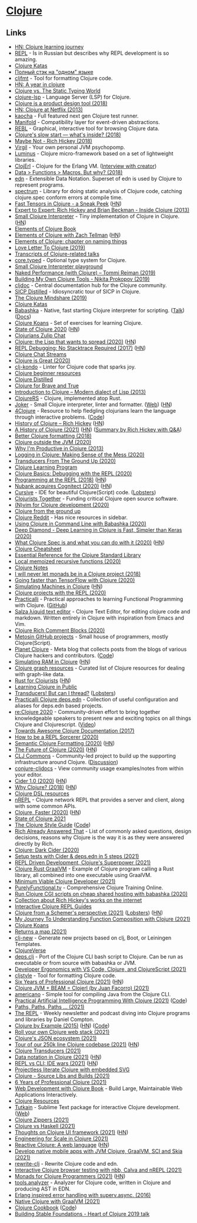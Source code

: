 # [Clojure](https://clojure.org)

## Links

- [HN: Clojure learning journey](https://news.ycombinator.com/item?id=16412050)
- [REPL](https://tonsky.livejournal.com/316868.html) - Is in Russian but describes why REPL development is so amazing.
- [Clojure Katas](https://github.com/gigasquid/wonderland-clojure-katas)
- [Полный стэк на "одном" языке](https://www.youtube.com/watch?v=b-Eq4YV4uwc)
- [cljfmt](https://github.com/weavejester/cljfmt) - Tool for formatting Clojure code.
- [HN: A year in clojure](https://news.ycombinator.com/item?id=18160390)
- [Clojure vs. The Static Typing World](https://lispcast.com/clojure-and-types/)
- [clojure-lsp](https://github.com/snoe/clojure-lsp) - Language Server (LSP) for Clojure.
- [Clojure is a product design tool (2018)](https://lobste.rs/s/vyehjy/clojure_is_product_design_tool)
- [HN: Clojure at Netflix (2013)](https://news.ycombinator.com/item?id=18345243)
- [kaocha](https://github.com/lambdaisland/kaocha) - Full featured next gen Clojure test runner.
- [Manifold](https://github.com/ztellman/manifold) - Compatibility layer for event-driven abstractions.
- [REBL](https://github.com/cognitect-labs/REBL-distro) - Graphical, interactive tool for browsing Clojure data.
- [Clojure's slow start — what's inside? (2018)](http://clojure-goes-fast.com/blog/clojures-slow-start/)
- [Maybe Not - Rich Hickey (2018)](https://www.youtube.com/watch?v=YR5WdGrpoug)
- [Virgil](https://github.com/ztellman/virgil) - Your own personal JVM psychopomp.
- [Luminus](http://www.luminusweb.net/) - Clojure micro-framework based on a set of lightweight libraries.
- [ClojErl](https://github.com/clojerl/clojerl) - Clojure for the Erlang VM. ([Interview with creator](https://www.notamonadtutorial.com/clojerl-an-implementation-of-the-clojure-language-that-runs-on-the-beam/))
- [Data > Functions > Macros. But why? (2018)](https://lispcast.com/data-functions-macros-why/)
- [edn](https://github.com/edn-format/edn) - Extensible Data Notation. Superset of edn is used by Clojure to represent programs.
- [spectrum](https://github.com/arohner/spectrum) - Library for doing static analysis of Clojure code, catching clojure.spec conform errors at compile time.
- [Fast Tensors in Clojure - a Sneak Peek](https://dragan.rocks/articles/19/Fast-tensors-Clojure-sneak-peek?src=hn) ([HN](https://news.ycombinator.com/item?id=20798874))
- [Expert to Expert: Rich Hickey and Brian Beckman - Inside Clojure (2013)](https://www.youtube.com/watch?v=wASCH_gPnDw)
- [Small Clojure Interpreter](https://github.com/borkdude/sci) - Tiny implementation of Clojure in Clojure. ([HN](https://news.ycombinator.com/item?id=21179037))
- [Elements of Clojure Book](https://elementsofclojure.com/)
- [Elements of Clojure with Zach Tellman](https://www.therepl.net/episodes/23/) ([HN](https://news.ycombinator.com/item?id=21090288))
- [Elements of Clojure: chapter on naming things](https://leanpub.com/elementsofclojure/read_sample)
- [Love Letter To Clojure (2019)](https://itrevolution.com/love-letter-to-clojure-part-1/)
- [Transcripts of Clojure-related talks](https://github.com/matthiasn/talk-transcripts)
- [core.typed](https://github.com/clojure/core.typed) - Optional type system for Clojure.
- [Small Clojure Interpreter playground](https://borkdude.github.io/sci.web/)
- [Naked Performance (with Clojure) – Tommi Reiman (2019)](https://www.youtube.com/watch?v=3SSHjKT3ZmA)
- [Building My Own Clojure Tools - Nikita Prokopov (2019)](https://www.youtube.com/watch?v=l1b7Da2DnPo)
- [cljdoc](https://cljdoc.org/) - Central documentation hub for the Clojure community.
- [SICP Distilled](http://www.sicpdistilled.com/) - Idiosyncratic tour of SICP in Clojure.
- [The Clojure Mindshare (2019)](https://groundedsage.netlify.com/posts/the-clojure-mindshare/)
- [Clojure Katas](https://github.com/chefy-io/clojure-katas)
- [Babashka](https://github.com/babashka/babashka) - Native, fast starting Clojure interpreter for scripting. ([Talk](https://www.youtube.com/watch?v=Nw8aN-nrdEk)) ([Docs](https://book.babashka.org/))
- [Clojure Koans](https://github.com/functional-koans/clojure-koans) - Set of exercises for learning Clojure.
- [State of Clojure 2020](https://clojure.org/news/2020/02/20/state-of-clojure-2020) ([HN](https://news.ycombinator.com/item?id=22379603))
- [Clojurians Zulip Chat](https://clojurians.zulipchat.com/login/)
- [Clojure: the Lisp that wants to spread (2020)](https://simongray.github.io/essays/spread.html) ([HN](https://news.ycombinator.com/item?id=22458827))
- [REPL Debugging: No Stacktrace Required (2017)](http://blog.cognitect.com/blog/2017/6/5/repl-debugging-no-stacktrace-required) ([HN](https://news.ycombinator.com/item?id=22512273))
- [Clojure Chat Streams](https://scicloj.github.io/pages/chat_streams/)
- [Clojure is Great (2020)](https://www.reddit.com/r/Clojure/comments/fzvosa/holy_cow_clojure_is_great/)
- [clj-kondo](https://github.com/borkdude/clj-kondo) - Linter for Clojure code that sparks joy.
- [Clojure beginner resources](https://gist.github.com/yogthos/be323be0361c589570a6da4ccc85f58f)
- [Clojure Distilled](https://yogthos.net/ClojureDistilled.html)
- [Clojure for Brave and True](https://www.braveclojure.com/clojure-for-the-brave-and-true/)
- [Introduction to Clojure – Modern dialect of Lisp (2013)](https://www.creativeapplications.net/tutorials/introduction-to-clojure-part-1/)
- [ClojureRS](https://github.com/Tko1/ClojureRS) - Clojure, implemented atop Rust.
- [Joker](https://github.com/candid82/joker) - Small Clojure interpreter, linter and formatter. ([Web](https://joker-lang.org/)) ([HN](https://news.ycombinator.com/item?id=28397893))
- [4Clojure](http://www.4clojure.com/) - Resource to help fledgling clojurians learn the language through interactive problems. ([Code](https://github.com/4clojure/4clojure))
- [History of Clojure – Rich Hickey](https://clojure.org/about/history) ([HN](https://news.ycombinator.com/item?id=23418699))
- [A History of Clojure (2021)](https://www.pldi21.org/prerecorded_hopl.11.html) ([HN](https://news.ycombinator.com/item?id=27782864)) ([Summary by Rich Hickey with Q&A](https://www.youtube.com/watch?v=nD-QHbRWcoM))
- [Better Clojure formatting (2018)](https://tonsky.me/blog/clojurefmt/)
- [Clojure outside the JVM (2020)](https://www.reddit.com/r/Clojure/comments/h0elw5/clojure_outside_the_jvm/)
- [Why I'm Productive in Clojure (2013)](https://yogthos.net/posts/2013-08-18-Why-I-m-Productive-in-Clojure.html)
- [Logging in Clojure: Making Sense of the Mess (2020)](https://lambdaisland.com/blog/2020-06-12-logging-in-clojure-making-sense-of-the-mess)
- [Transducers From The Ground Up (2020)](https://bsless.github.io/transducers-intro/)
- [Clojure Learning Program](https://github.com/athensresearch/ClojureFam)
- [Clojure Basics: Debugging with the REPL (2020)](https://www.youtube.com/watch?v=tpcl5pjkRTQ)
- [Programming at the REPL (2018)](https://clojure.org/guides/repl/guidelines_for_repl_aided_development) ([HN](https://news.ycombinator.com/item?id=23791152))
- [Nubank acquires Cognitect (2020)](https://cognitect.com/blog/2020/07/23/Cognitect-Joins-Nubank) ([HN](https://news.ycombinator.com/item?id=23926407))
- [Cursive](https://cursive-ide.com/) - IDE for beautiful Clojure(Script) code. ([Lobsters](https://lobste.rs/s/2iyiwy/cursive_ide_for_beautiful_clojure_code))
- [Clojurists Together](https://www.clojuriststogether.org/) - Funding critical Clojure open source software.
- [(N)vim for Clojure development (2020)](https://tomekw.com/nvim-for-clojure-development/)
- [Clojure from the ground up](https://aphyr.com/tags/Clojure-from-the-ground-up)
- [Clojure Reddit](https://www.reddit.com/r/Clojure/) - Has nice resources in sidebar.
- [Using Clojure in Command Line with Babashka (2020)](https://www.karimarttila.fi/clojure/2020/09/01/using-clojure-in-command-line-with-babashka.html)
- [Deep Diamond - Deep Learning in Clojure is Fast, Simpler than Keras (2020)](https://dragan.rocks/articles/20/Deep-Diamond-Deep-Learning-in-Clojure-is-Fast-and-Simpler-than-Keras)
- [What Clojure Spec is and what you can do with it (2020)](https://www.pixelated-noise.com/blog/2020/09/10/what-spec-is/) ([HN](https://news.ycombinator.com/item?id=24432461))
- [Clojure Cheatsheet](https://clojure.org/api/cheatsheet)
- [Essential Reference for the Clojure Standard Library](https://freecontent.manning.com/meet-the-clojure-standard-library/)
- [Local memoized recursive functions (2020)](https://quanttype.net/posts/2020-09-20-local-memoized-recursive-functions.html)
- [Clojure Notes](https://github.com/gnebbia/clojure_notes)
- [I will never let monads be in a Clojure project (2018)](https://grishaev.me/en/no-monads/)
- [Going faster than TensorFlow with Clojure (2020)](https://dragan.rocks/articles/20/Going-faster-than-TensorFlow-with-Clojure)
- [Simulating Machines in Clojure](https://stopa.io/post/255) ([HN](https://news.ycombinator.com/item?id=24701737))
- [Clojure projects with the REPL (2020)](https://www.youtube.com/watch?v=7muHVkxzZcE)
- [Practicalli](https://practicalli.github.io/) - Practical approaches to learning Functional Programming with Clojure. ([GitHub](https://github.com/practicalli))
- [Salza λiquid text editor](https://github.com/mogenslund/liquid) - Clojure Text Editor, for editing clojure code and markdown. Written entirely in Clojure with inspiration from Emacs and Vim.
- [Clojure Rich Comment Blocks (2020)](https://betweentwoparens.com/rich-comment-blocks)
- [Metosin GitHub projects](https://github.com/metosin) - Small house of programmers, mostly Clojure(Script).
- [Planet Clojure](http://planet.clojure.in/) - Meta blog that collects posts from the blogs of various Clojure hackers and contributors. ([Code](https://github.com/ghoseb/planet.clojure))
- [Simulating RAM in Clojure](https://stopa.io/post/258) ([HN](https://news.ycombinator.com/item?id=25086256))
- [Clojure graph resources](https://github.com/simongray/clojure-graph-resources) - Curated list of Clojure resources for dealing with graph-like data.
- [Rust for Clojurists](https://gist.github.com/oakes/4af1023b6c5162c6f8f0) ([HN](https://news.ycombinator.com/item?id=24940838))
- [Learning Clojure in Public](https://github.com/alaq/learning-clojure-in-public)
- [Transducers! But can I thread?](https://telescope.ac/nobody-watching/transducers) ([Lobsters](https://lobste.rs/s/zhp280/transducers_can_i_thread))
- [Practicalli Clojure deps.edn](https://github.com/practicalli/clojure-deps-edn) - Collection of useful configuration and aliases for deps.edn based projects.
- [re:Clojure 2020](https://reclojure.org/) - Community-driven effort to bring together knowledgeable speakers to present new and exciting topics on all things Clojure and Clojurescript. ([Video](https://www.youtube.com/watch?v=qRI1Ved0SfE))
- [Towards Awesome Clojure Documentation (2017)](https://www.youtube.com/watch?v=nrpsMB2gYI0)
- [How to be a REPL Sorcerer (2020)](https://www.youtube.com/watch?v=AcWnGKGqFZA)
- [Semantic Clojure Formatting (2020)](https://metaredux.com/posts/2020/12/06/semantic-clojure-formatting.html) ([HN](https://news.ycombinator.com/item?id=25322836))
- [The Future of Clojure (2020)](https://www.thoughtworks.com/podcasts/future-clojure) ([HN](https://news.ycombinator.com/item?id=25373831))
- [CLJ Commons](https://clj-commons.org/) - Community-led project to build up the supporting infrastructure around Clojure. ([Discussion](https://github.com/clj-commons/meta))
- [conjure-cljdocs](https://github.com/tami5/conjure-cljdocs) - View community usage examples/notes from within your editor.
- [Cider 1.0 (2020)](https://metaredux.com/posts/2020/12/28/cider-1-0.html) ([HN](https://news.ycombinator.com/item?id=25568181))
- [Why Clojure? (2018)](https://briansunter.com/blog/why-clojure/) ([HN](https://news.ycombinator.com/item?id=25622528))
- [Clojure DSL resources](https://github.com/simongray/clojure-dsl-resources)
- [nREPL](https://github.com/nrepl/nrepl) - Clojure network REPL that provides a server and client, along with some common APIs.
- [Clojure, Faster (2020)](https://tech.redplanetlabs.com/2020/09/02/clojure-faster/) ([HN](https://news.ycombinator.com/item?id=25655354))
- [State of Clojure 2021](https://news.ycombinator.com/item?id=25656075)
- [The Clojure Style Guide](https://guide.clojure.style/) ([Code](https://github.com/bbatsov/clojure-style-guide))
- [Rich Already Answered That](https://gist.github.com/reborg/dc8b0c96c397a56668905e2767fd697f) - List of commonly asked questions, design decisions, reasons why Clojure is the way it is as they were answered directly by Rich.
- [Clojure: Dark Cider (2020)](https://www.youtube.com/watch?v=IvTDzKVL58Y)
- [Setup tests with Cider & deps.edn in 5 steps (2021)](https://thomas-sojka.tech/setup-tests-with-cider-and-depsedn-in-5-steps.html)
- [REPL Driven Development, Clojure's Superpower (2021)](https://www.youtube.com/watch?v=gIoadGfm5T8)
- [Clojure Rust GraalVM](https://github.com/borkdude/clojure-rust-graalvm) - Example of Clojure program calling a Rust library, all combined into one executable using GraalVM.
- [Minimum Viable Clojure Developer (2021)](https://www.reddit.com/r/Clojure/comments/l61ib4/minimum_viable_clojure_developer/)
- [PurelyFunctional.tv](https://purelyfunctional.tv/) - Comprehensive Clojure Training Online.
- [Run Clojure CGI scripts on cheap shared hosting with babashka (2020)](https://eccentric-j.com/blog/clojure-like-its-php.html)
- [Collection about Rich Hickey's works on the internet](https://github.com/tallesl/Rich-Hickey-fanclub)
- [Interactive Clojure REPL Guides](https://github.com/BetterThanTomorrow/dram)
- [Clojure from a Schemer's perspective (2021)](https://www.more-magic.net/posts/thoughts-on-clojure.html) ([Lobsters](https://lobste.rs/s/uzq4af/clojure_from_schemer_s_perspective)) ([HN](https://news.ycombinator.com/item?id=26356367))
- [My Journey To Understanding Function Composition with Clojure (2021)](https://savo.rocks/posts/my-journey-to-understanding-function-composition/)
- [Clojure Koans](http://clojurekoans.com/)
- [Returns a map (2021)](https://clojurearcana.com/returns-a-map/)
- [clj-new](https://github.com/seancorfield/clj-new) - Generate new projects based on clj, Boot, or Leiningen Templates.
- [ClojureVerse](https://clojureverse.org/)
- [deps.clj](https://github.com/borkdude/deps.clj) - Port of the Clojure CLI bash script to Clojure. Can be run as executable or from source with babashka or JVM.
- [Developer Ergonomics with VS Code, Clojure, and ClojureScript (2021)](https://www.youtube.com/watch?v=LR7Wv6bSZqE)
- [cljstyle](https://github.com/greglook/cljstyle) - Tool for formatting Clojure code.
- [Six Years of Professional Clojure (2021)](http://www.falkoriemenschneider.de/a__2021-05-10__Six-years-of-professional-Clojure-development.html) ([HN](https://news.ycombinator.com/item?id=28035429))
- [Clojure JVM + BEAM = Clojerl (by Juan Facorro) (2021)](https://www.youtube.com/watch?v=vgxOKmZYDwU)
- [americano](https://github.com/IGJoshua/americano) - Simple tool for compiling Java from the Clojure CLI.
- [Practical Artificial Intelligence Programming With Clojure (2021)](https://leanpub.com/clojureai) ([Code](https://github.com/mark-watson/Clojure-AI-Book-Code))
- [Paths, Paths, Paths ... (2021)](https://code.thheller.com/blog/shadow-cljs/2021/05/13/paths-paths-paths.html)
- [The REPL](https://www.therepl.net/) - Weekly newsletter and podcast diving into Clojure programs and libraries by Daniel Compton.
- [Clojure by Example (2015)](https://kimh.github.io/clojure-by-example/#about) ([HN](https://news.ycombinator.com/item?id=27273911)) ([Code](https://github.com/kimh/clojure-by-example))
- [Roll your own Clojure web stack (2021)](https://purelyfunctional.tv/guide/clojure-web-tutorial/)
- [Clojure's JSON ecosystem (2021)](https://www.juxt.pro/blog/json-in-clojure)
- [Tour of our 250k line Clojure codebase (2021)](https://tech.redplanetlabs.com/2021/06/03/tour-of-our-250k-line-clojure-codebase/) ([HN](https://news.ycombinator.com/item?id=27385208))
- [Clojure Transducers (2021)](https://joannecheng.me/2021/06/11/transducers.html)
- [Data notation in Clojure (2021)](https://ostash.dev/posts/2021-06-24-edn-data-notation/) ([HN](https://news.ycombinator.com/item?id=27685875))
- [REPL vs CLI: IDE wars (2021)](https://vlaaad.github.io/clj-vs-cli) ([HN](https://news.ycombinator.com/item?id=27698987))
- [Projectless literate Clojure with embedded SVG](https://geokon-gh.github.io/literate-clojure.html)
- [Clojure - Source Libs and Builds (2021)](https://clojure.org/news/2021/07/09/source-libs-builds)
- [6 Years of Professional Clojure (2021)](https://engineering.nanit.com/6-years-of-professional-clojure-2b61cb6c1983)
- [Web Development with Clojure Book](https://pragprog.com/titles/dswdcloj3/web-development-with-clojure-third-edition/) - Build Large, Maintainable Web Applications Interactively.
- [Clojure Resources](https://github.com/matthiasn/Clojure-Resources)
- [Tutkain](https://github.com/eerohele/Tutkain) - Sublime Text package for interactive Clojure development. ([Web](https://tutkain.flowthing.me/))
- [Clojure Zippers (2021)](https://grishaev.me/en/clojure-zippers/)
- [Clojure vs Haskell (2021)](https://cuddly-octo-palm-tree.com/posts/2021-03-28-lazy-io/)
- [Thoughts on Clojure UI framework (2021)](https://tonsky.me/blog/clojure-ui/) ([HN](https://news.ycombinator.com/item?id=28469498))
- [Engineering for Scale in Clojure (2021)](https://anchor.fm/recursive-house/episodes/Episode-2---Dmitri-Sotnikov---Engineering-for-Scale-in-Clojure-e17ka83)
- [Reactive Clojure: A web language](https://hyperfiddle.notion.site/Reactive-Clojure-You-don-t-need-a-web-framework-you-need-a-web-language-44b5bfa526be4af282863f34fa1cfffc) ([HN](https://news.ycombinator.com/item?id=28630209))
- [Develop native mobile apps with JVM Clojure, GraalVM, SCI and Skia (2021)](https://www.reddit.com/r/Clojure/comments/p3jojl/develop_native_mobile_apps_with_jvm_clojure/)
- [rewrite-clj](https://github.com/clj-commons/rewrite-clj) - Rewrite Clojure code and edn.
- [Interactive Clojure browser testing with nbb, Calva and nREPL (2021)](https://www.reddit.com/r/Clojure/comments/q13kio/instant_browser_testing_from_calva_with_nbb_and/)
- [Monads for Clojure Programmers (2021)](https://cuddly-octo-palm-tree.com/posts/2021-10-03-monads-clojure/) ([HN](https://news.ycombinator.com/item?id=28745059))
- [tools.analyzer](https://github.com/clojure/tools.analyzer) - Analyzer for Clojure code, written in Clojure and producing AST in EDN.
- [Erlang inspired error handling with superv.async. (2016)](https://whilo.github.io/articles/16/error-handling1)
- [Native Clojure with GraalVM (2021)](https://convexhuman.com/graalvm-clojure.html)
- [Clojure Cookbook](http://clojure-cookbook.com/) ([Code](https://github.com/clojure-cookbook/clojure-cookbook))
- [Building Stable Foundations - Heart of Clojure 2019 talk](https://danielcompton.net/2021/02/21/building-stable-foundations-heart-of-clojure-2019)
